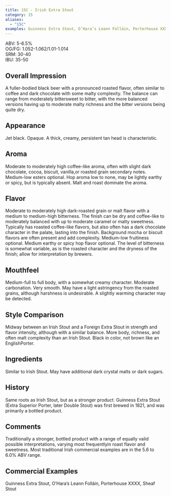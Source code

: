 ```yaml
---
title: 15C - Irish Extra Stout
category: 15
aliases: 
  - "15C"
examples: Guinness Extra Stout, O’Hara’s Leann Folláin, Porterhouse XXXX, Sheaf Stout
---
```


ABV: 5-6.5%  
OG/FG: 1.052-1.062/1.01-1.014  
SRM: 30-40  
IBU: 35-50

## Overall Impression
A fuller-bodied black beer with a pronounced roasted flavor, often similar to coffee and dark chocolate with some malty complexity. The balance can range from moderately bittersweet to bitter, with the more balanced versions having up to moderate malty richness and the bitter versions being quite dry.

## Appearance
Jet black. Opaque. A thick, creamy, persistent tan head is characteristic.

## Aroma
Moderate to moderately high coffee-like aroma, often with slight dark chocolate, cocoa, biscuit, vanilla,or roasted grain secondary notes. Medium-low esters optional. Hop aroma low to none, may be lightly earthy or spicy, but is typically absent. Malt and roast dominate the aroma.

## Flavor
Moderate to moderately high dark-roasted grain or malt flavor with a medium to medium-high bitterness. The finish can be dry and coffee-like to moderately balanced with up to moderate caramel or malty sweetness. Typically has roasted coffee-like flavors, but also often has a dark chocolate character in the palate, lasting into the finish. Background mocha or biscuit flavors are often present and add complexity. Medium-low fruitiness optional. Medium earthy or spicy hop flavor optional. The level of bitterness is somewhat variable, as is the roasted character and the dryness of the finish; allow for interpretation by brewers.

## Mouthfeel
Medium-full to full body, with a somewhat creamy character. Moderate carbonation. Very smooth. May have a light astringency from the roasted grains, although harshness is undesirable. A slightly warming character may be detected.

## Style Comparison
Midway between an Irish Stout and a Foreign Extra Stout in strength and flavor intensity, although with a similar balance. More body, richness, and often malt complexity than an Irish Stout. Black in color, not brown like an EnglishPorter.

## Ingredients
Similar to Irish Stout. May have additional dark crystal malts or dark sugars.

## History
Same roots as Irish Stout, but as a stronger product. Guinness Extra Stout (Extra Superior Porter, later Double Stout) was first brewed in 1821, and was primarily a bottled product.

## Comments
Traditionally a stronger, bottled product with a range of equally valid possible interpretations, varying most frequentlyin roast flavor and sweetness. Most traditional Irish commercial examples are in the 5.6 to 6.0% ABV range.

## Commercial Examples
Guinness Extra Stout, O’Hara’s Leann Folláin, Porterhouse XXXX, Sheaf Stout